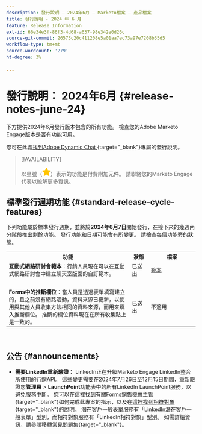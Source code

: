 ```yaml
---
description: 發行說明 — 2024年6月 — Marketo檔案 — 產品檔案
title: 發行說明 - 2024 年 6 月
feature: Release Information
exl-id: 66e34e3f-86f3-4d68-a637-98e342e0d26c
source-git-commit: 26573c20c411208e5a01aa7ec73a97e7208b35d5
workflow-type: tm+mt
source-wordcount: '279'
ht-degree: 3%

---
```


# 發行說明： 2024年6月 {#release-notes-june-24}

下方提供2024年6月發行版本包含的所有功能。 檢查您的Adobe Marketo Engage版本是否有功能可用。

您可在此處[找到Adobe Dynamic Chat ](/help/marketo/release-notes/dynamic-chat.md){target="_blank"}專屬的發行說明。

>[!AVAILABILITY]
>
>以星號（![星號](assets/yellow-star.png)）表示的功能是付費附加元件。 請聯絡您的Marketo Engage代表以瞭解更多資訊。

## 標準發行週期功能 {#standard-release-cycle-features}

下列功能屬於標準發行週期，並將於&#x200B;**2024年6月7日**&#x200B;開始發行，在接下來的幾週內分階段推出剩餘功能。 發行功能和日期可能會有所變更。 請檢查每個功能旁的狀態。

<table style="table-layout:auto">
 <tbody>
  <tr>
   <th style="width:65%">功能</th>
   <th style="width:10%">狀態</th>
   <th style="width:25%">檔案</th>
  </tr>
     <tr>
   <td><strong>互動式網路研討會範本</strong>：行銷人員現在可以在互動式網路研討會中建立聊天室版面的自訂範本。</td>
   <td>已送出</td>
   <td><a href="/help/marketo/product-docs/demand-generation/events/interactive-webinars/templates.md">範本</a></td>
  </tr>
  <tr>
   <td> </td>
   <td> </td>
   <td> </td>
  </tr>
  </tr>
     <tr>
   <td><strong>Forms中的推斷欄位</strong>：當人員是透過表單填寫建立的，且之前沒有網路活動，資料來源已更新，以使用與其他人員收集方法相同的資料來源，而用來填入推斷欄位。 推斷的欄位資料現在在所有收集點上是一致的。</td>
   <td>已送出</td>
   <td>不適用</td>
  </tr>
 </tbody>
</table>
<br/>

## 公告 {#announcements}

* **需要LinkedIn重新驗證**： LinkedIn正在升級Marketo Engage LinkedIn整合所使用的行銷API。 這些變更需要在2024年7月26日至12月15日期間，重新驗證您&#x200B;**管理員** > **LaunchPoint**&#x200B;功能表中的所有LinkedIn LaunchPoint服務，以避免服務中斷。 您可以在[這裡找到有關Forms銷售機會主管](/help/marketo/product-docs/demand-generation/social/social-functions/set-up-linkedin-lead-gen-forms.md){target="_blank"}如何完成此專案的指示，以及在[這裡找到相符對象](/help/marketo/product-docs/demand-generation/ad-network-integrations/add-linkedin-matched-audiences-as-a-launchpoint-service.md){target="_blank"}的說明。 潛在客戶一般表單服務有「LinkedIn潛在客戶一般表單」型別，而相符對象服務有「LinkedIn相符對象」型別。 如需詳細資訊，請參閱[移轉常見問題集](https://nation.marketo.com/t5/employee-blogs/linkedin-re-authentication-required/ba-p/347794){target="_blank"}。
